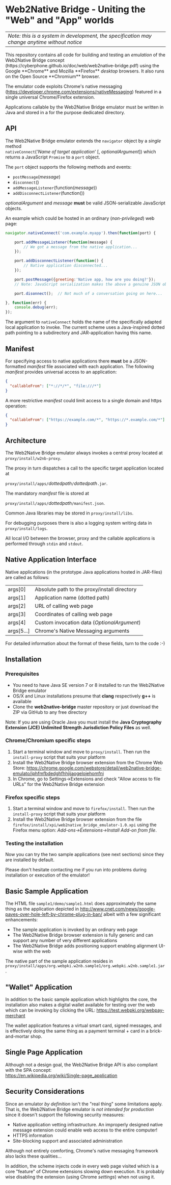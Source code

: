 # Web2Native Bridge - Uniting the "Web" and "App" worlds

<table><tr><td><i>Note: this is a system in development, the specification may change anytime without notice</i></td></tr></table>
This repository contains all code for building and testing an <i>emulation</i> of
the Web2Native Bridge concept
(https://cyberphone.github.io/doc/web/web2native-bridge.pdf)
using the Google **Chrome** and Mozilla **Firefox** <i>desktop</i> browsers.  It also runs on the Open Source **Chromium** browser. 

The emulator code exploits Chrome's native messaging (https://developer.chrome.com/extensions/nativeMessaging)
featured in a single universal Chrome/Firefox extension.

Applications callable by the Web2Native Bridge emulator must be written in Java and stored in a for the purpose
dedicated directory.

## API
The Web2Native Bridge emulator extends the <code>navigator</code> object by a *single* method<br>
<code>nativeConnect</code>('*Name of target application*' [, *optionalArgument*]) which
returns a JavaScript <code>Promise</code> to a <code>port</code> object.

The <code>port</code> object supports the following methods and events:
* <code>postMessage</code>(*message*)
* <code>disconnect</code>()
* <code>addMessageListener</code>(function(*message*))
* <code>addDisconnectListener</code>(function())

*optionalArgument* and *message* **must** be valid JSON-serializable JavaScript objects.

An example which could be hosted in an ordinary (*non-privileged*) web page:
```javascript
navigator.nativeConnect('com.example.myapp').then(function(port) {

    port.addMessageListener(function(message) {
        // We got a message from the native application...
    });

    port.addDisconnectListener(function() {
        // Native application disconnected...
    });

    port.postMessage({greeting:'Native app, how are you doing?'});
    // Note: JavaScript serialization makes the above a genuine JSON object

    port.disonnect();  // Not much of a conversation going on here...

}, function(err) {
    console.debug(err);
});
```
The argument to <code>nativeConnect</code> holds the name of the specifically adapted local application to invoke.   The current scheme uses a Java-inspired dotted path pointing to a subdirectory and JAR-application having this name.

## Manifest
For specifying access to native applications there **must** be a JSON-formatted *manifest* file associated with each application.
The following *manifest* provides universal access to an application:
```json
{
  "callableFrom": ["*://*/*", "file:///*"]
}
```
A more restrictive *manifest* could limit access to a single domain and https operation:
```json
{
  "callableFrom": ["https://example.com/*", "https://*.example.com/*"]
}
```

## Architecture
The Web2Native Bridge emulator always invokes a central proxy located at <code>proxy/install/w2nb-proxy</code>.<br>

The proxy in turn dispatches a call to the specific target application located at<br><code>
proxy/install/apps/</code>*dottedpath*<code>/</code>*dottedpath*<code>.jar</code>.

The mandatory *manifest* file is stored at<br><code>
proxy/install/apps/</code>*dottedpath*<code>/manifest.json</code>.

Common Java libraries may be stored in <code>proxy/install/libs</code>.

For debugging purposes there is also a logging system writing data in <code>proxy/install/logs</code>.

All local I/O between the browser, proxy and the callable applications
is performed through <code>stdin</code> and <code>stdout</code>.

## Native Application Interface
Native applications (in the prototype Java applications hosted in JAR-files) are called as follows:
<table>
<tr><td>args[0]</td><td>Absolute path to the proxy/install directory</td></tr>
<tr><td>args[1]</td><td>Application name (dotted path)</td></tr>
<tr><td>args[2]</td><td>URL of calling web page</td></tr>
<tr><td>args[3]</td><td>Coordinates of calling web page</td></tr>
<tr><td>args[4]</td><td>Custom invocation data (<i>OptionalArgument</i>)</td></tr>
<tr><td>args[5...]</td><td>Chrome's Native Messaging arguments</td></tr>
</table>
For detailed information about the format of these fields, turn to the code :-)

## Installation
### Prerequisites
* You need to have Java SE version 7 or 8 installed to run the Web2Native Bridge emulator
* OS/X and Linux installations presume that **clang** respectively **g++** is available
* Clone the **web2native-bridge** master repository or just download the ZIP via GitHub to any free directory

Note: If you are using Oracle Java you must install the **Java Cryptography Extension (JCE) Unlimited Strength Jurisdiction Policy Files** as well.

### Chrome/Chromium specific steps
1. Start a terminal window and move to <code>proxy/install</code>. Then run the <code>install-proxy</code> script that suits your platform
2. Install the Web2Native Bridge browser extension from the Chrome Web Store:
https://chrome.google.com/webstore/detail/web2native-bridge-emulato/jphfmfbdedghfhhjijaogeloiehomfni
3. In Chrome, go to Settings->Extensions and check "Allow access to file URLs" for the Web2Native Bridge extension 

### Firefox specific steps
1. Start a terminal window and move to <code>firefox/install</code>. Then run the <code>install-proxy</code> script that suits your platform
2. Install the Web2Native Bridge browser extension from the file <code>firefox/install/xpi/web2native_bridge_emulator-1.0.xpi</code> using the Firefox menu option: *Add-ons->Extensions->Install Add-on from file*.

### Testing the installation
Now you can try the two sample applications (see next sections) since they are installed by default.

Please don't hesitate contacting me if you run into problems during installation or execution of the emulator!

## Basic Sample Application
The HTML file <code>sample1/demo/sample1.html</code> does approximately
the same thing as the application depicted in
http://www.cnet.com/news/google-paves-over-hole-left-by-chrome-plug-in-ban/
albeit with a few significant enhancements:
* The sample application is invoked by an ordinary web page
* The Web2Native Bridge browser extension is fully generic and can support any number of very different applications
* The Web2Native Bridge adds positioning support enabling alignment UI-wise with the web  

The native part of the sample application resides in <code>proxy/install/apps/org.webpki.w2nb.sample1/org.webpki.w2nb.sample1.jar</code>.

## "Wallet" Application
In addition to the basic sample application which highlights the core, the installation also makes a digital wallet
available for testing over the web which can be invoking by clicking the URL:
https://test.webpki.org/webpay-merchant

The wallet application features a virtual smart card, signed messages, and is effectively doing the
same thing as a payment terminal + card in a brick-and-mortar shop.

## Single Page Application
Although not a design goal, the Web2Native Bridge API is also compliant with the SPA concept:<br>
https://en.wikipedia.org/wiki/Single-page_application

## Security Considerations
Since an emulator *by definition* isn't the "real thing" some limitations apply. That is, the Web2Native Bridge
emulator is *not intended for production* since it doesn't support the following security measures:
* Native application vetting infrastructure. An improperly designed native message extension could enable web access to the entire computer!
* HTTPS information
* Site-blocking support and associated administration
 
Although not entirely comforting, Chrome's native messaging framework also lacks these qualities...

In addition, the scheme injects code in every web page visited which is a core "feature" of Chrome extensions
slowing down execution.  It is probably wise disabling the extension (using Chrome *settings*) when not using it.
